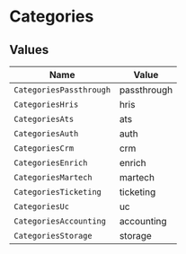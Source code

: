# Categories


## Values

| Name                    | Value                   |
| ----------------------- | ----------------------- |
| `CategoriesPassthrough` | passthrough             |
| `CategoriesHris`        | hris                    |
| `CategoriesAts`         | ats                     |
| `CategoriesAuth`        | auth                    |
| `CategoriesCrm`         | crm                     |
| `CategoriesEnrich`      | enrich                  |
| `CategoriesMartech`     | martech                 |
| `CategoriesTicketing`   | ticketing               |
| `CategoriesUc`          | uc                      |
| `CategoriesAccounting`  | accounting              |
| `CategoriesStorage`     | storage                 |
